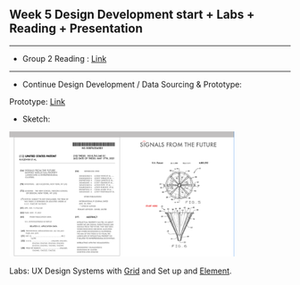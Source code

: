 ## Week 5 Design Development start + Labs + Reading + Presentation
---
* Group 2 Reading : [Link](https://www.propublica.org/article/machine-bias-risk-assessments-in-criminal-sentencing)
---
* Continue Design Development / Data Sourcing & Prototype: 

Prototype: [Link](https://xd.adobe.com/view/674d5437-8b96-4933-b02e-c0ab4730a77d-321e/)
* Sketch:
<img src="https://github.com/leeallennyc/thesis/blob/main/week5/Prototype_sketch_3.2.21.png" alt="concept" title="prototype" width=80% height=80% />

Labs: UX Design Systems with [Grid](https://helpx.adobe.com/xd/how-to/setup-web-design-grid.html) and Set up and [Element](https://element-plus.org/#/en-US). 